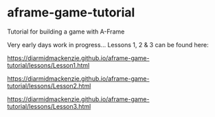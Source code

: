 # aframe-game-tutorial
 Tutorial for building a game with A-Frame

Very early days work in progress...  Lessons 1, 2 & 3 can be found here:

https://diarmidmackenzie.github.io/aframe-game-tutorial/lessons/Lesson1.html

https://diarmidmackenzie.github.io/aframe-game-tutorial/lessons/Lesson2.html

https://diarmidmackenzie.github.io/aframe-game-tutorial/lessons/Lesson3.html


